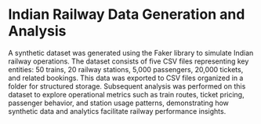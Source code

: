 # Indian Railway Data Generation and Analysis 

A synthetic dataset was generated using the Faker library to simulate Indian railway operations. 
The dataset consists of five CSV files representing key entities: 50 trains, 20 railway stations, 5,000 passengers, 20,000 tickets, and related bookings. 
This data was exported to CSV files organized in a folder for structured storage. 
Subsequent analysis was performed on this dataset to explore operational metrics such as train routes, ticket pricing, passenger behavior, 
and station usage patterns, demonstrating how synthetic data and analytics facilitate railway performance insights.

